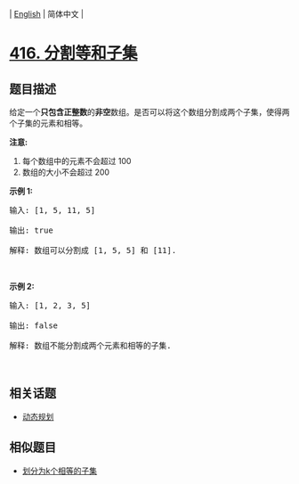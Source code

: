 
| [English](README_EN.md) | 简体中文 |

# [416. 分割等和子集](https://leetcode-cn.com/problems/partition-equal-subset-sum/)

## 题目描述

<p>给定一个<strong>只包含正整数</strong>的<strong>非空</strong>数组。是否可以将这个数组分割成两个子集，使得两个子集的元素和相等。</p>

<p><strong>注意:</strong></p>

<ol>
	<li>每个数组中的元素不会超过 100</li>
	<li>数组的大小不会超过 200</li>
</ol>

<p><strong>示例 1:</strong></p>

<pre>输入: [1, 5, 11, 5]

输出: true

解释: 数组可以分割成 [1, 5, 5] 和 [11].
</pre>

<p>&nbsp;</p>

<p><strong>示例&nbsp;2:</strong></p>

<pre>输入: [1, 2, 3, 5]

输出: false

解释: 数组不能分割成两个元素和相等的子集.
</pre>

<p>&nbsp;</p>


## 相关话题

- [动态规划](https://leetcode-cn.com/tag/dynamic-programming)

## 相似题目

- [划分为k个相等的子集](../partition-to-k-equal-sum-subsets/README.md)
